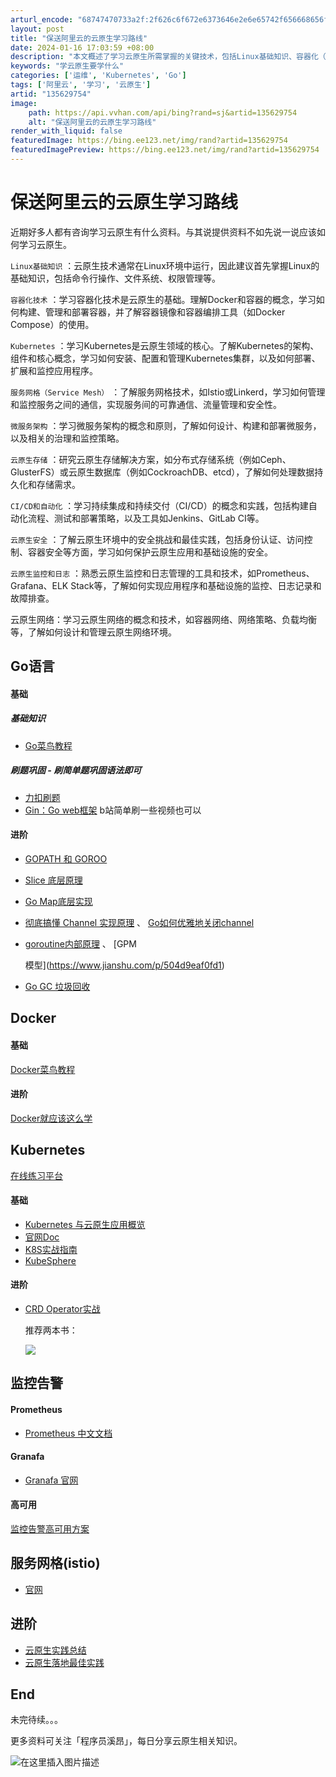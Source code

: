 ```yaml
---
arturl_encode: "68747470733a2f:2f626c6f672e6373646e2e6e65742f656668656f696866652f:61727469636c652f64657461696c732f313335363239373534"
layout: post
title: "保送阿里云的云原生学习路线"
date: 2024-01-16 17:03:59 +08:00
description: "本文概述了学习云原生所需掌握的关键技术，包括Linux基础知识、容器化（Docker）、Kubern"
keywords: "学云原生要学什么"
categories: ['运维', 'Kubernetes', 'Go']
tags: ['阿里云', '学习', '云原生']
artid: "135629754"
image:
    path: https://api.vvhan.com/api/bing?rand=sj&artid=135629754
    alt: "保送阿里云的云原生学习路线"
render_with_liquid: false
featuredImage: https://bing.ee123.net/img/rand?artid=135629754
featuredImagePreview: https://bing.ee123.net/img/rand?artid=135629754
---
```


# 保送阿里云的云原生学习路线

近期好多人都有咨询学习云原生有什么资料。与其说提供资料不如先说一说应该如何学习云原生。

`Linux基础知识`
：云原生技术通常在Linux环境中运行，因此建议首先掌握Linux的基础知识，包括命令行操作、文件系统、权限管理等。

`容器化技术`
：学习容器化技术是云原生的基础。理解Docker和容器的概念，学习如何构建、管理和部署容器，并了解容器镜像和容器编排工具（如Docker Compose）的使用。

`Kubernetes`
：学习Kubernetes是云原生领域的核心。了解Kubernetes的架构、组件和核心概念，学习如何安装、配置和管理Kubernetes集群，以及如何部署、扩展和监控应用程序。

`服务网格（Service Mesh）`
：了解服务网格技术，如Istio或Linkerd，学习如何管理和监控服务之间的通信，实现服务间的可靠通信、流量管理和安全性。

`微服务架构`
：学习微服务架构的概念和原则，了解如何设计、构建和部署微服务，以及相关的治理和监控策略。

`云原生存储`
：研究云原生存储解决方案，如分布式存储系统（例如Ceph、GlusterFS）或云原生数据库（例如CockroachDB、etcd），了解如何处理数据持久化和存储需求。

`CI/CD和自动化`
：学习持续集成和持续交付（CI/CD）的概念和实践，包括构建自动化流程、测试和部署策略，以及工具如Jenkins、GitLab CI等。

`云原生安全`
：了解云原生环境中的安全挑战和最佳实践，包括身份认证、访问控制、容器安全等方面，学习如何保护云原生应用和基础设施的安全。

`云原生监控和日志`
：熟悉云原生监控和日志管理的工具和技术，如Prometheus、Grafana、ELK Stack等，了解如何实现应用程序和基础设施的监控、日志记录和故障排查。

云原生网络：学习云原生网络的概念和技术，如容器网络、网络策略、负载均衡等，了解如何设计和管理云原生网络环境。

## Go语言

#### 基础

##### 基础知识

* [Go菜鸟教程](https://www.runoob.com/go/go-variables.html)

##### 刷题巩固 - 刷简单题巩固语法即可

* [力扣刷题](https://leetcode.cn/problemset/?difficulty=EASY&page=1&topicSlugs=array)
* [Gin：Go web框架](https://gin-gonic.com/zh-cn/docs/quickstart/)
  b站简单刷一些视频也可以

#### 进阶

* [GOPATH 和 GOROO](https://mp.weixin.qq.com/s?__biz=MzkzNzUwMDU3Mg==&mid=2247483686&idx=1&sn=3adfef4548eb357535c61d3ebc59d518&chksm=c28fcbd5f5f842c3568ee23b4a85350565a3009165912a85ee1960d47ace4f90b2fdf6c7f2c1&token=248292022&lang=zh_CN#rd)
* [Slice 底层原理](https://mp.weixin.qq.com/s?__biz=MzkzNzUwMDU3Mg==&mid=2247483690&idx=1&sn=3695dee82804669a663967183da79d18&chksm=c28fcbd9f5f842cf99964f66c7e362f91783cefadf5459d8c4358ada6512a19ecb6029022d65&token=248292022&lang=zh_CN#rd)
* [Go Map底层实现](https://blog.csdn.net/qq_48826531/article/details/125907606)
* [彻底搞懂 Channel 实现原理](https://zhuanlan.zhihu.com/p/599607814?utm_id=0)
  、
  [Go如何优雅地关闭channel](https://mp.weixin.qq.com/s?__biz=MzkzNzUwMDU3Mg==&mid=2247483720&idx=1&sn=9743b04654329a28de0bdb7e2b965275&chksm=c28fcbbbf5f842ad7c14d7132a33dd6fd42715f1670f11c3537fa59df2581ffd8d5119ad8e8e&token=248292022&lang=zh_CN#rd)
* [goroutine内部原理](https://segmentfault.com/a/1190000042986334)
  、
  [GPM
    
  模型](https://www.jianshu.com/p/504d9eaf0fd1)
* [Go GC 垃圾回收](https://zhuanlan.zhihu.com/p/356930881)

## Docker

#### 基础

[Docker菜鸟教程](https://www.runoob.com/docker/docker-tutorial.html)

#### 进阶

[Docker就应该这么学](https://mp.weixin.qq.com/mp/appmsgalbum?__biz=MzkzNzUwMDU3Mg==&action=getalbum&album_id=3265836537280266243#wechat_redirect)

## Kubernetes

[在线练习平台](https://mp.weixin.qq.com/s/Z5MUGZGC5Ws3erRZ_TSPHA)

#### 基础

* [Kubernetes 与云原生应用概览](https://jimmysong.io/kubernetes-handbook/cloud-native/kubernetes-and-cloud-native-app-overview.html)
* [官网Doc](https://kubernetes.io/docs/tutorials/hello-minikube/)
* [K8S实战指南](https://mp.weixin.qq.com/mp/appmsgalbum?__biz=MzkzNzUwMDU3Mg==&action=getalbum&album_id=3247385122358755329&scene=173&subscene=&sessionid=svr_17fb6db84d3&enterid=1703152262&from_msgid=2247483746&from_itemidx=1&count=3&nolastread=1#wechat_redirect)
* [KubeSphere](https://kubesphere.io/zh/docs/v3.4/quick-start/minimal-kubesphere-on-k8s/)

#### 进阶

* [CRD Operator实战](https://www.bilibili.com/video/BV1Gb4y177WE/?spm_id_from=333.788&vd_source=6e9f73da32b54460017565e3ae4b6e25)
    
  推荐两本书：
    
  ![](https://i-blog.csdnimg.cn/blog_migrate/9c5e73450b6779448cd0f1393d3ce711.png)

## 监控告警

#### Prometheus

* [Prometheus 中文文档](https://www.prometheus.wang/)

#### Granafa

* [Granafa 官网](https://grafana.com/docs/)

#### 高可用

[监控告警高可用方案](https://mp.weixin.qq.com/s/6JVlNSBLIg1n4-2-mfcfmw)

## 服务网格(istio)

* [官网](https://istio.io/zh)

## 进阶

* [云原生实践总结](https://istio.io/zh)
* [云原生落地最佳实践](https://mp.weixin.qq.com/s/QxsaM4E8FUCoy9QN6-0JNA)

## End

未完待续。。。

更多资料可关注「程序员溪昂」，每日分享云原生相关知识。
  
![在这里插入图片描述](https://i-blog.csdnimg.cn/blog_migrate/ed759be88c1ba2804bdf6763fa17ae02.png)